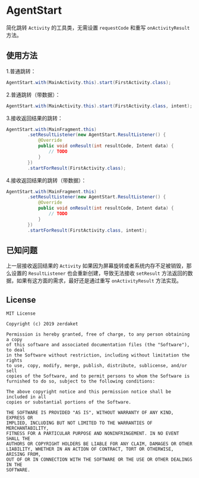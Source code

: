

# AgentStart

简化跳转 `Activity` 的工具类，无需设置 `requestCode` 和重写 `onActivityResult` 方法。

## 使用方法

1.普通跳转：

```java
AgentStart.with(MainActivity.this).start(FirstActivity.class);
```

2.普通跳转（带数据）：

```java
AgentStart.with(MainActivity.this).start(FirstActivity.class, intent);
```

3.接收返回结果的跳转：

```java
AgentStart.with(MainFragment.this)
        .setResultListener(new AgentStart.ResultListener() {
            @Override
            public void onResult(int resultCode, Intent data) {
                // TODO
            }
        })
        .startForResult(FirstActivity.class);
```

4.接收返回结果的跳转（带数据）：

```java
AgentStart.with(MainFragment.this)
        .setResultListener(new AgentStart.ResultListener() {
            @Override
            public void onResult(int resultCode, Intent data) {
                // TODO
            }
        })
        .startForResult(FirstActivity.class, intent);
```



## 已知问题

上一层接收返回结果的 `Activity` 如果因为屏幕旋转或者系统内存不足被销毁，那么设置的 `ResultListener` 也会重新创建，导致无法接收 `setResult` 方法返回的数据，如果有这方面的需求，最好还是通过重写 `onActivityResult` 方法实现。

## License

```
MIT License

Copyright (c) 2019 zerdaket

Permission is hereby granted, free of charge, to any person obtaining a copy
of this software and associated documentation files (the "Software"), to deal
in the Software without restriction, including without limitation the rights
to use, copy, modify, merge, publish, distribute, sublicense, and/or sell
copies of the Software, and to permit persons to whom the Software is
furnished to do so, subject to the following conditions:

The above copyright notice and this permission notice shall be included in all
copies or substantial portions of the Software.

THE SOFTWARE IS PROVIDED "AS IS", WITHOUT WARRANTY OF ANY KIND, EXPRESS OR
IMPLIED, INCLUDING BUT NOT LIMITED TO THE WARRANTIES OF MERCHANTABILITY,
FITNESS FOR A PARTICULAR PURPOSE AND NONINFRINGEMENT. IN NO EVENT SHALL THE
AUTHORS OR COPYRIGHT HOLDERS BE LIABLE FOR ANY CLAIM, DAMAGES OR OTHER
LIABILITY, WHETHER IN AN ACTION OF CONTRACT, TORT OR OTHERWISE, ARISING FROM,
OUT OF OR IN CONNECTION WITH THE SOFTWARE OR THE USE OR OTHER DEALINGS IN THE
SOFTWARE.
```
